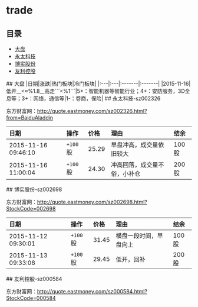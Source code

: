 # trade

## 目录
* [大盘](#dp)
* [永太科技](#sz002326)
* [博实股份](#sz002698)
* [友利控股](#sz000584)

<a name="dp" />
## 大盘
|日期|涨跌|热门板块|冷门板块|
|:---|:---|:-------|:-------|
|2015-11-16|低开__<≈%1.8__高走```<%1```|5+：智能机器等智能行业；4+：安防服务，3D全息等；3+：网络，通信等|1-：卷商，保险|   

<a name="sz002326" />
## 永太科技-sz002326

东方财富网：http://quote.eastmoney.com/sz002326.html?from=BaiduAladdin   

|日期|操作|价格|理由|结余|
|:---|:---|:---|:---|:---|
|2015-11-16 09:46:10|```+100```股|25.29|早盘冲高，成交量依旧较大|100股|
|2015-11-16 11:00:04|```+100```股|24.30|冲高回落，成交量不俗，小补仓|200股|   

<a name="sz002698" />
## 博实股份-sz002698

东方财富网：http://quote.eastmoney.com/sz002698.html?StockCode=002698   

|日期|操作|价格|理由|结余|
|:---|:---|:---|:---|:---|
|2015-11-12 09:30:01|```+100```股|31.45|横盘一段时间，早盘向上|100股|
|2015-11-13 09:33:08|```+100```股|29.45|低开，回补|200股|   

<a name="sz000584" />
## 友利控股-sz000584

东方财富网：http://quote.eastmoney.com/sz000584.html?StockCode=000584   

